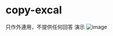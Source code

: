 # copy-excal
只作外連用，不提供任何回答
演示
![image](https://user-images.githubusercontent.com/87819805/126663777-3eb0cd90-2458-44a4-b1d0-b549355d382c.png)

